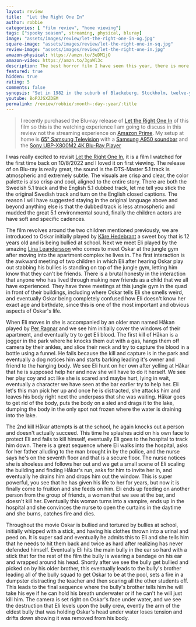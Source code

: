 ```yaml
---
layout: review
title:  "Let the Right One In"
author: robbie
categories: [ "film review", "home viewing"]
tags: ["spooky season", streaming, physical, bluray]
image: "assets/images/review/let-the-right-one-in-og.jpg"
square-image: "assets/images/review/let-the-right-one-in-sq.jpg"
review-image: "assets/images/review/let-the-right-one-in.jpg"
amazon-physical: https://amzn.to/3eDM1jO
amazon-video: https://amzn.to/3gaWl3c
description: The best horror film I have seen this year, there is more humanity, intimacy and believable scenes in this film then in all the others I have watched.
featured: true
hidden: true
rating: 5
comments: false
synopsis: "Set in 1982 in the suburb of Blackeberg, Stockholm, twelve-year-old Oskar is a lonely outsider, bullied at school by his classmates; at home, Oskar dreams of revenge against a trio of bullies. He befriends his twelve-year-old, next-door neighbor Eli, who only appears at night in the snow-covered playground outside their building."  
youtube: BoPJJSXZDEM
permalink: /review/robbie/:month-:day-:year/:title
---
```

> I recently purchased the Blu-ray release of <a href="https://amzn.to/3eDM1jO">Let the Right One In</a> of this film so this is the watching experience I am going to discuss in this review not the streaming experience on <a href="https://amzn.to/3gaWl3c">Amazon Prime</a>.  My setup at home is  <a href="https://amzn.to/3eMhnV3">65" Samsung Television</a> with a <a href="https://amzn.to/3Ljd8wh">Samsung A950 soundbar</a> and the <a href="https://amzn.to/3LBgyuL">Sony UBP-X800M2 4K Blu-Ray Player</a>

I was really excited to revisit <a href="https://www.imdb.com/title/tt1139797/">Let the Right One In</a>, it is a film I watched for the first time back on 10/8/2022 and I loved it on first viewing.  The release of on Blu-ray is really great, the sound is the DTS-Master 5.1 track is atmospheric and extremely subtle.  The visuals are crisp and clear, the color palette is also crisp and cool, aligned to the entire story.  There are both the Swedish 5.1 track and the English 5.1 dubbed track, let me tell you stick the the original Swedish track and turn on the English closed captions.  The reason I will have suggested staying in the original language above and beyond anything else is that the dubbed track is less atmospheric and mudded the great 5.1 environmental sound, finally the children actors are have soft and specific cadences.

The film revolves around the two children mentioned previously, we are introduced to Oskar initially played by <a href="https://www.imdb.com/name/nm2968765/">Kåre Hedebrant</a> a sweet boy that is 12 years old and is being bullied at school.  Next we meet Eli played by the amazing <a href="https://www.imdb.com/name/nm2968351/">Lina Leandersson</a> who comes to meet Oskar at the jungle gym after moving into the apartment complex he lives in.  The first interaction is the awkward meeting of two children in which Eli after hearing Oskar play out stabbing his bullies is standing on top of the jungle gym, letting him know that they can't be friends.  There is a brutal honesty in the interaction that anyone who has lived through making new friends as a child that we all have experienced. They have three meetings at this jungle gym in the quad in front of their buildings, including where Oskar tells Eli she smells weird, and eventually Oskar being completely confused how Eli doesn't know her exact age and birthdate, since this is one of the most important and obvious aspects of Oskar's life.  

When Eli moves in she is accompanied by an older man named Håkan played by <a href="https://www.imdb.com/name/nm0706537/">Per Ragnar</a> and we see him initially cover the windows of their apartment, and eventually try to get Eli blood.  The first kill of Håkan is a jogger in the park where he knocks them out with a gas, hangs them off camera by their ankles, and slice their neck and try to capture the blood in a bottle using a funnel.  He fails because the kill and capture is in the park and eventually a dog notices him and starts barking leading it's owner and friend to the hanging body.  We see Eli hunt on her own after yelling at Håkar that he is supposed help her and now she will have to do it herself.  We see her play coy and act like she is scared and maybe hurt, lying in wait, eventually a character we have seen at the bar earlier try to help her.  Eli let's this man pick her up and once he is distracted, she attacks him and leaves his body right next the underpass that she was waiting.  Håkar goes to get rid of the body, puts the body on a sled and drags it to the lake, dumping the body in the only spot not frozen where the water is draining into the lake.  

The 2nd kill Håkar attempts is at the school, he again knocks out a person and doesn't actually succeed.  This time he splashes acid on his own face to protect Eli and fails to kill himself, eventually Eli goes to the hospital to track him down.  There is a great sequence where Eli walks into the hospital, asks for her father alluding to the man brought in by the police, and the nurse says he's on the seventh floor and that is a secure floor.  The nurse notices she is shoeless and follows her out and we get a small scene of Eli scaling the building and finding Håkar's run, asks for him to invite her in, and eventually he drains him and drops him out the window.  This is super powerful, you see that he has given his life to her for years, but now it is finally come to fruition and she feeds on him. Eli ends up feeding on another person from the group of friends, a woman that we see at the bar, and doesn't kill her.  Eventually this woman turns into a vampire, ends up in the hospital and she convinces the nurse to open the curtains in the daytime and she burns, catches fire and dies.

Throughout the movie Oskar is bullied and tortured by bullies at school, initially whipped with a stick, and having his clothes thrown into a urinal and peed on.  It is super sad and eventually he admits this to Eli and she tells him that he needs to hit them back and twice as hard after realizing has never defended himself.  Eventually Eli hits the main bully in the ear so hard with a stick that for the rest of the film the bully is wearing a bandage on his ear and wrapped around his head. Shortly after we see the bully get bullied and picked on by his older brother, this eventually leads to the bully's brother leading all of the bully squad to get Oskar to be at the pool, sets a fire in a dumpster distracting the teacher and then scaring all the other students off.  This leads to the final sequence where the bully's brother tells him he will take his eye if he can hold his breath underwater or if he can't he will just kill him.  The camera is set right on Oskar's face under water, and we see the destruction that Eli levels upon the bully crew, evently the arm of the eldest bully that was holding Oskar's head under water loses tension and drifts down showing it was removed from his body.  
